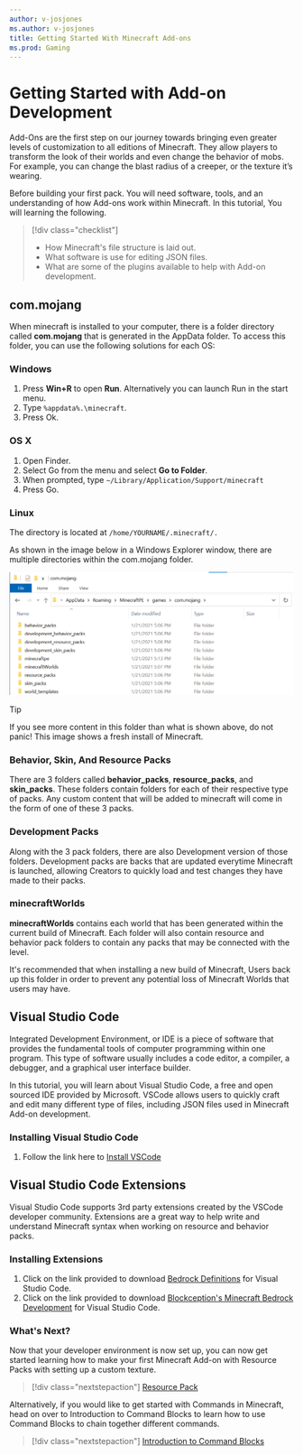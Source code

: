 ```yaml
---
author: v-josjones
ms.author: v-josjones
title: Getting Started With Minecraft Add-ons
ms.prod: Gaming
---
```


# Getting Started with Add-on Development

Add-Ons are the first step on our journey towards bringing even greater levels of customization to all editions of Minecraft. They allow players to transform the look of their worlds and even change the behavior of mobs. For example, you can change the blast radius of a creeper, or the texture it’s wearing.

Before building your first pack. You will need software, tools, and an understanding of how Add-ons work within Minecraft. In this tutorial, You will learning the following.

>[!div class="checklist"]
> - How Minecraft's file structure is laid out.
> - What software is use for editing JSON files.
> - What are some of the plugins available to help with Add-on development.

## com.mojang

When minecraft is installed to your computer, there is a folder directory called **com.mojang** that is generated in the AppData folder. To access this folder, you can use the following solutions for each OS:

### Windows

1. Press **Win+R** to open **Run**. Alternatively you can launch Run in the start menu.
1. Type `%appdata%.\minecraft`.
1. Press Ok.

### OS X

1. Open Finder.
1. Select Go from the menu and select **Go to Folder**.
1. When prompted, type `~/Library/Application/Support/minecraft`
1. Press Go.

### Linux

The directory is located at `/home/YOURNAME/.minecraft/.`


As shown in the image below in a Windows Explorer window, there are multiple directories within the com.mojang folder.

![Image of com.mojang on a Windows Explorer environment.](Media/GettingStarted/comMojang.png)

> [!TIP]
> If you see more content in this folder than what is shown above, do not panic! This image shows a fresh install of Minecraft. 

### Behavior, Skin, And Resource Packs

There are 3 folders called **behavior_packs**, **resource_packs**, and **skin_packs**. These folders contain folders for each of their respective type of packs. Any custom content that will be added to minecraft will come in the form of one of these 3 packs.

### Development Packs

Along with the 3 pack folders, there are also Development version of those folders. Development packs are backs that are updated everytime Minecraft is launched, allowing Creators to quickly load and test changes they have made to their packs.

### minecraftWorlds

**minecraftWorlds** contains each world that has been generated within the current build of Minecraft. Each folder will also contain resource and behavior pack folders to contain any packs that may be connected with the level.

It's recommended that when installing a new build of Minecraft, Users back up this folder in order to prevent any potential loss of Minecraft Worlds that users may have.

## Visual Studio Code

Integrated Development Environment, or IDE is a piece of software that provides the fundamental tools of computer programming within one program. This type of software usually includes a code editor, a compiler, a debugger, and a graphical user interface builder.

In this tutorial, you will learn about Visual Studio Code, a free and open sourced IDE provided by Microsoft. VSCode allows users to quickly craft and edit many different type of files, including JSON files used in Minecraft Add-on development.

### Installing Visual Studio Code

1. Follow the link here to [Install VSCode](https://code.visualstudio.com/Download)

## Visual Studio Code Extensions

Visual Studio Code supports 3rd party extensions created by the VSCode developer community. Extensions are a great way to help write and understand Minecraft syntax when working on resource and behavior packs.

### Installing Extensions

1. Click on the link provided to download [Bedrock Definitions](https://marketplace.visualstudio.com/items?itemName=destruc7i0n.vscode-bedrock-definitions) for Visual Studio Code.
1. Click on the link provided to download [Blockception's Minecraft Bedrock Development](https://marketplace.visualstudio.com/items?itemName=BlockceptionLtd.blockceptionvscodeminecraftbedrockdevelopmentextension) for Visual Studio Code.

### What's Next?

Now that your developer environment is now set up, you can now get started learning how to make your first Minecraft Add-on with Resource Packs with setting up a custom texture.


> [!div class="nextstepaction"]
> [Resource Pack](ResourcePack.md)

Alternatively, if you would like to get started with Commands in Minecraft, head on over to Introduction to Command Blocks to learn how to use Command Blocks to chain together different commands.

> [!div class="nextstepaction"]
> [Introduction to Command Blocks](CommandBlocks.md)
